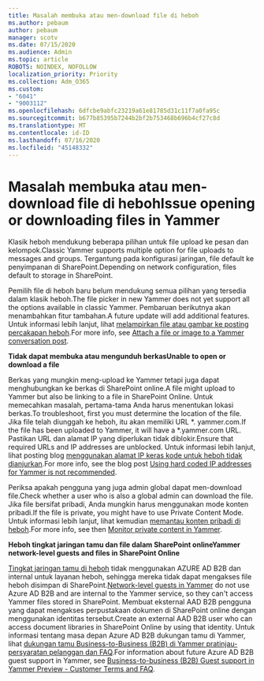 ```yaml
---
title: Masalah membuka atau men-download file di heboh
ms.author: pebaum
author: pebaum
manager: scotv
ms.date: 07/15/2020
ms.audience: Admin
ms.topic: article
ROBOTS: NOINDEX, NOFOLLOW
localization_priority: Priority
ms.collection: Adm_O365
ms.custom:
- "6041"
- "9003112"
ms.openlocfilehash: 6dfcbe9abfc23219a61e81785d31c11f7a0fa95c
ms.sourcegitcommit: b677b85395b7244b2bf2b753468b696b4cf27c8d
ms.translationtype: MT
ms.contentlocale: id-ID
ms.lasthandoff: 07/16/2020
ms.locfileid: "45148332"
---
```

# <a name="issue-opening-or-downloading-files-in-yammer"></a><span data-ttu-id="18200-102">Masalah membuka atau men-download file di heboh</span><span class="sxs-lookup"><span data-stu-id="18200-102">Issue opening or downloading files in Yammer</span></span>

<span data-ttu-id="18200-103">Klasik heboh mendukung beberapa pilihan untuk file upload ke pesan dan kelompok.</span><span class="sxs-lookup"><span data-stu-id="18200-103">Classic Yammer supports multiple option for file uploads to messages and groups.</span></span> <span data-ttu-id="18200-104">Tergantung pada konfigurasi jaringan, file default ke penyimpanan di SharePoint.</span><span class="sxs-lookup"><span data-stu-id="18200-104">Depending on network configuration, files default to storage in SharePoint.</span></span>

<span data-ttu-id="18200-105">Pemilih file di heboh baru belum mendukung semua pilihan yang tersedia dalam klasik heboh.</span><span class="sxs-lookup"><span data-stu-id="18200-105">The file picker in new Yammer does not yet support all the options available in classic Yammer.</span></span> <span data-ttu-id="18200-106">Pembaruan berikutnya akan menambahkan fitur tambahan.</span><span class="sxs-lookup"><span data-stu-id="18200-106">A future update will add additional features.</span></span> <span data-ttu-id="18200-107">Untuk informasi lebih lanjut, lihat [melampirkan file atau gambar ke posting percakapan heboh](https://support.microsoft.com/office/attach-a-file-or-image-to-a-yammer-conversation-post-8d2d17f7-8f37-4535-961e-518d751be7e8).</span><span class="sxs-lookup"><span data-stu-id="18200-107">For more info, see [Attach a file or image to a Yammer conversation post](https://support.microsoft.com/office/attach-a-file-or-image-to-a-yammer-conversation-post-8d2d17f7-8f37-4535-961e-518d751be7e8).</span></span>

<span data-ttu-id="18200-108">**Tidak dapat membuka atau mengunduh berkas**</span><span class="sxs-lookup"><span data-stu-id="18200-108">**Unable to open or download a file**</span></span>  

<span data-ttu-id="18200-109">Berkas yang mungkin meng-upload ke Yammer tetapi juga dapat menghubungkan ke berkas di SharePoint online.</span><span class="sxs-lookup"><span data-stu-id="18200-109">A file might upload to Yammer but also be linking to a file in SharePoint Online.</span></span> <span data-ttu-id="18200-110">Untuk memecahkan masalah, pertama-tama Anda harus menentukan lokasi berkas.</span><span class="sxs-lookup"><span data-stu-id="18200-110">To troubleshoot, first you must determine the location of the file.</span></span> <span data-ttu-id="18200-111">Jika file telah diunggah ke heboh, itu akan memiliki URL \*. yammer.com.</span><span class="sxs-lookup"><span data-stu-id="18200-111">If the file has been uploaded to Yammer, it will have a \*.yammer.com URL.</span></span> <span data-ttu-id="18200-112">Pastikan URL dan alamat IP yang diperlukan tidak diblokir.</span><span class="sxs-lookup"><span data-stu-id="18200-112">Ensure that required URLs and IP addresses are unblocked.</span></span> <span data-ttu-id="18200-113">Untuk informasi lebih lanjut, lihat posting blog [menggunakan alamat IP keras kode untuk heboh tidak dianjurkan](https://techcommunity.microsoft.com/t5/yammer-blog/using-hard-coded-ip-addresses-for-yammer-is-not-recommended/ba-p/276592).</span><span class="sxs-lookup"><span data-stu-id="18200-113">For more info, see the blog post [Using hard coded IP addresses for Yammer is not recommended](https://techcommunity.microsoft.com/t5/yammer-blog/using-hard-coded-ip-addresses-for-yammer-is-not-recommended/ba-p/276592).</span></span>

<span data-ttu-id="18200-114">Periksa apakah pengguna yang juga admin global dapat men-download file.</span><span class="sxs-lookup"><span data-stu-id="18200-114">Check whether a user who is also a global admin can download the file.</span></span> <span data-ttu-id="18200-115">Jika file bersifat pribadi, Anda mungkin harus menggunakan mode konten pribadi.</span><span class="sxs-lookup"><span data-stu-id="18200-115">If the file is private, you might have to use Private Content Mode.</span></span> <span data-ttu-id="18200-116">Untuk informasi lebih lanjut, lihat kemudian [memantau konten pribadi di heboh](https://docs.microsoft.com/yammer/manage-security-and-compliance/monitor-private-content).</span><span class="sxs-lookup"><span data-stu-id="18200-116">For more info, see then [Monitor private content in Yammer](https://docs.microsoft.com/yammer/manage-security-and-compliance/monitor-private-content).</span></span>  

<span data-ttu-id="18200-117">**Heboh tingkat jaringan tamu dan file dalam SharePoint online**</span><span class="sxs-lookup"><span data-stu-id="18200-117">**Yammer network-level guests and files in SharePoint Online**</span></span>  

<span data-ttu-id="18200-118">[Tingkat jaringan tamu di heboh](https://docs.microsoft.com/yammer/manage-yammer-users/add-block-or-remove-users#invite-guests) tidak menggunakan AZURE AD B2B dan internal untuk layanan heboh, sehingga mereka tidak dapat mengakses file heboh disimpan di SharePoint.</span><span class="sxs-lookup"><span data-stu-id="18200-118">[Network-level guests in Yammer](https://docs.microsoft.com/yammer/manage-yammer-users/add-block-or-remove-users#invite-guests) do not use Azure AD B2B and are internal to the Yammer service, so they can't access Yammer files stored in SharePoint.</span></span> <span data-ttu-id="18200-119">Membuat eksternal AAD B2B pengguna yang dapat mengakses perpustakaan dokumen di SharePoint online dengan menggunakan identitas tersebut.</span><span class="sxs-lookup"><span data-stu-id="18200-119">Create an external AAD B2B user who can access document libraries in SharePoint Online by using that identity.</span></span> <span data-ttu-id="18200-120">Untuk informasi tentang masa depan Azure AD B2B dukungan tamu di Yammer, lihat [dukungan tamu Business-to-Business (B2B) di Yammer pratinjau-persyaratan pelanggan dan FAQ](https://docs.microsoft.com/yammer/get-started-with-yammer/azure-ad-b2b-guests-yammer).</span><span class="sxs-lookup"><span data-stu-id="18200-120">For information about future Azure AD B2B guest support in Yammer, see [Business-to-business (B2B) Guest support in Yammer Preview - Customer Terms and FAQ](https://docs.microsoft.com/yammer/get-started-with-yammer/azure-ad-b2b-guests-yammer).</span></span>